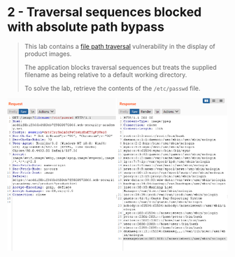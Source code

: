 # 2 - Traversal sequences blocked with absolute path bypass

> This lab contains a [file path traversal](https://portswigger.net/web-security/file-path-traversal) vulnerability in the display of product images.
>
>  The application blocks traversal sequences but treats the supplied filename as being relative to a default working directory.
>
>  To solve the lab, retrieve the contents of the `/etc/passwd` file.

![](../../.gitbook/assets/imagen%20%28633%29.png)

